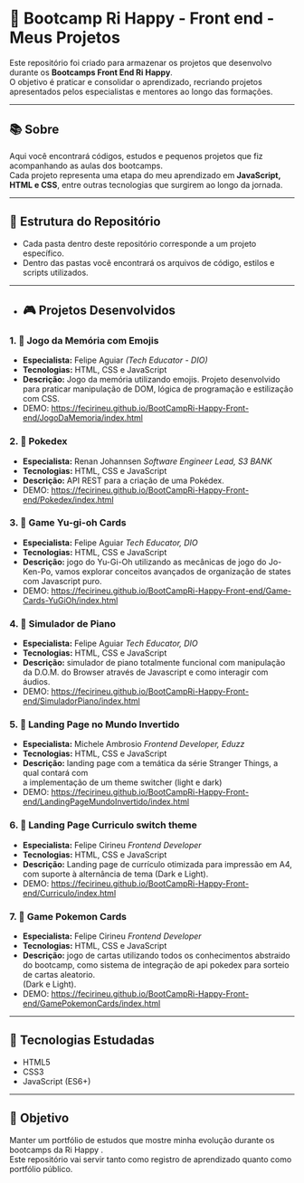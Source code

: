 # 🚀 Bootcamp Ri Happy - Front end - Meus Projetos

Este repositório foi criado para armazenar os projetos que desenvolvo durante os **Bootcamps Front End Ri Happy**.  
O objetivo é praticar e consolidar o aprendizado, recriando projetos apresentados pelos especialistas e mentores ao longo das formações.

---

## 📚 Sobre
Aqui você encontrará códigos, estudos e pequenos projetos que fiz acompanhando as aulas dos bootcamps.  
Cada projeto representa uma etapa do meu aprendizado em **JavaScript, HTML e CSS**, entre outras tecnologias que surgirem ao longo da jornada.

---

## 📂 Estrutura do Repositório
- Cada pasta dentro deste repositório corresponde a um projeto específico.
- Dentro das pastas você encontrará os arquivos de código, estilos e scripts utilizados.

---

- ## 🎮 Projetos Desenvolvidos
### 1. 🧩 Jogo da Memória com Emojis  
- **Especialista:** Felipe Aguiar *(Tech Educator - DIO)*  
- **Tecnologias:** HTML, CSS e JavaScript  
- **Descrição:** Jogo da memória utilizando emojis. Projeto desenvolvido para praticar manipulação de DOM,
   lógica de programação e estilização com CSS.  
- DEMO: https://fecirineu.github.io/BootCampRi-Happy-Front-end/JogoDaMemoria/index.html

### 2. 🧩 Pokedex 
- **Especialista:** Renan Johannsen  *Software Engineer Lead, S3 BANK*  
- **Tecnologias:** HTML, CSS e JavaScript  
- **Descrição:** API REST para a criação de uma Pokédex.  
- DEMO: https://fecirineu.github.io/BootCampRi-Happy-Front-end/Pokedex/index.html

### 3. 🧩 Game Yu-gi-oh Cards 
- **Especialista:** Felipe Aguiar  *Tech Educator, DIO*  
- **Tecnologias:** HTML, CSS e JavaScript  
- **Descrição:** jogo do Yu-Gi-Oh utilizando as mecânicas de jogo do Jo-Ken-Po,
vamos explorar conceitos avançados de organização de states com Javascript puro.  
- DEMO: https://fecirineu.github.io/BootCampRi-Happy-Front-end/Game-Cards-YuGiOh/index.html

### 4. 🧩 Simulador de Piano 
- **Especialista:** Felipe Aguiar  *Tech Educator, DIO*  
- **Tecnologias:** HTML, CSS e JavaScript  
- **Descrição:**  simulador de piano totalmente funcional com manipulação da D.O.M. do Browser
  através de Javascript e como interagir com áudios.
- DEMO: https://fecirineu.github.io/BootCampRi-Happy-Front-end/SimuladorPiano/index.html

 ### 5. 🧩 Landing Page no Mundo Invertido
- **Especialista:** Michele Ambrosio  *Frontend Developer, Eduzz*  
- **Tecnologias:** HTML, CSS e JavaScript  
- **Descrição:**  landing page com a temática da série Stranger Things, a qual contará com  
 a implementação de um theme switcher (light e dark)
- DEMO: https://fecirineu.github.io/BootCampRi-Happy-Front-end/LandingPageMundoInvertido/index.html

 ### 6. 🧩 Landing Page Curriculo switch theme
- **Especialista:**  Felipe Cirineu  *Frontend Developer*  
- **Tecnologias:** HTML, CSS e JavaScript  
- **Descrição:**  Landing page de currículo otimizada para impressão em A4, com suporte à alternância de tema 
(Dark e Light).
- DEMO: https://fecirineu.github.io/BootCampRi-Happy-Front-end/Curriculo/index.html

 ### 7. 🧩 Game Pokemon Cards
- **Especialista:**  Felipe Cirineu  *Frontend Developer*  
- **Tecnologias:** HTML, CSS e JavaScript  
- **Descrição:**  jogo de cartas utilizando todos os conhecimentos abstraido do bootcamp, como sistema de integração
de api pokedex para sorteio de cartas aleatorio.  
(Dark e Light).
- DEMO: https://fecirineu.github.io/BootCampRi-Happy-Front-end/GamePokemonCards/index.html
---

## 🚀 Tecnologias Estudadas
- HTML5  
- CSS3  
- JavaScript (ES6+)  
---

## 📌 Objetivo
Manter um portfólio de estudos que mostre minha evolução durante os bootcamps da Ri Happy .  
Este repositório vai servir tanto como registro de aprendizado quanto como portfólio público.


